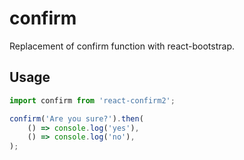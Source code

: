# confirm
Replacement of confirm function with react-bootstrap.

## Usage

```js
import confirm from 'react-confirm2';

confirm('Are you sure?').then(
	() => console.log('yes'),
	() => console.log('no'),
);
```
